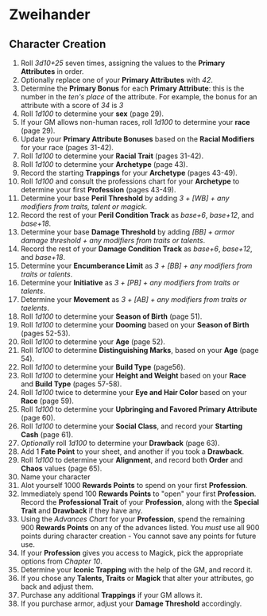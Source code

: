 # Zweihander

## Character Creation
1. Roll _3d10+25_ seven times, assigning the values to the **Primary Attributes** in order.
2. Optionally replace one of your **Primary Attributes** with _42_.
3. Determine the **Primary Bonus** for each **Primary Attribute**: this is the number in the _ten's place_ of the attribute. For example, the bonus for an attribute with a score of _34_ is _3_
4. Roll _1d100_ to determine your **sex** (page 29).
5. If your GM allows non-human races, roll _1d100_ to determine your **race** (page 29).
6. Update your **Primary Attribute Bonuses** based on the **Racial Modifiers** for your race (pages 31-42).
7. Roll _1d100_ to determine your **Racial Trait** (pages 31-42).
8. Roll _1d100_ to determine your **Archetype** (page 43).
9. Record the starting **Trappings** for your **Archetype** (pages 43-49).
10. Roll _1d100_ and consult the professions chart for your **Archetype** to determine your first **Profession** (pages 43-49).
11. Determine your base **Peril Threshold** by adding _3 + [WB] + any modifiers from traits, talent or magick_.
12. Record the rest of your **Peril Condition Track** as _base+6_, _base+12_, and _base+18_.
13. Determine your base **Damage Threshold** by adding _[BB] + armor damage threshold + any modifiers from traits or talents_.
14. Record the rest of your **Damage Condition Track** as _base+6_, _base+12_, and _base+18_.
15. Determine your **Encumberance Limit** as _3 + [BB] + any modifiers from traits or talents_.
16. Determine your **Initiative** as _3 + [PB] + any modifiers from traits or talents_.
17. Determine your **Movement** as _3 + [AB] + any modifiers from traits or taelents_.
18. Roll _1d100_ to determine your **Season of Birth** (page 51).
19. Roll _1d100_ to determine your **Dooming** based on your **Season of Birth** (pages 52-53).
20. Roll _1d100_ to determine your **Age** (page 52).
21. Roll _1d100_ to determine **Distinguishing Marks**, based on your **Age** (page 54).
22. Roll _1d100_ to determine your **Build Type** (page56).
23. Roll _1d100_ to determine your **Height and Weight** based on your **Race** and **Build Type** (pages 57-58).
24. Roll _1d100_ twice to determine your **Eye and Hair Color** based on your **Race** (page 59).
25. Roll _1d100_ to determine your **Upbringing and Favored Primary Attribute** (page 60).
26. Roll _1d100_ to determine your **Social Class**, and record your **Starting Cash** (page 61).
27. _Optionally_ roll _1d100_ to determine your **Drawback** (page 63).
28. Add 1 **Fate Point** to your sheet, and another if you took a **Drawback**.
29. Roll _1d100_ to determine your **Alignment**, and record both **Order** and **Chaos** values (page 65).
30. Name your character
31. Alot yourself 1000 **Rewards Points** to spend on your first **Profession**.
32. Immediately spend 100 **Rewards Points** to "open" your first **Profession**.  Record the **Professional Trait** of your **Profession**, along with the **Special Trait** and **Drawback** if they have any.
33. Using the _Advances Chart_ for your **Profession**, spend the remaining 900 **Rewards Points** on any of the advances listed. You _must_ use all 900 points during character creation - You cannot save any points for future use.
34. If your **Profession** gives you access to Magick, pick the appropriate options from _Chapter 10_.
35. Determine your **Iconic Trapping** with the help of the GM, and record it.
36. If you chose any **Talents, Traits** or **Magick** that alter your attributes, go back and adjust them.
37. Purchase any additional **Trappings** if your GM allows it.
38. If you purchase armor, adjust your **Damage Threshold** accordingly.

